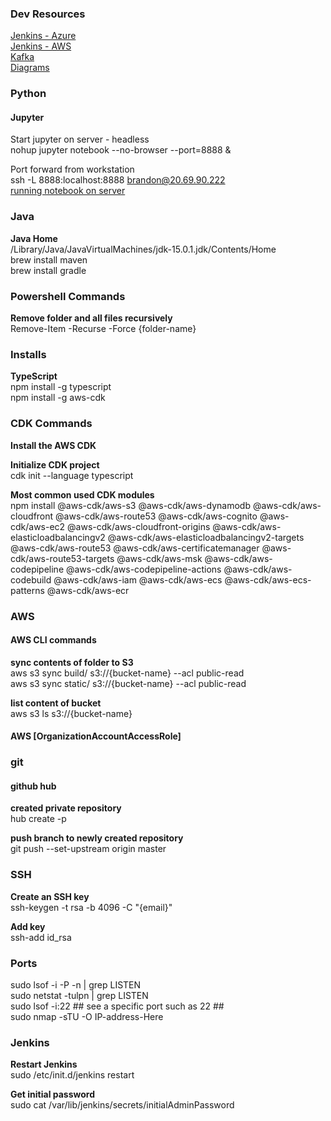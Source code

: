 ### Dev Resources
[Jenkins - Azure](http://ops-server.westus2.cloudapp.azure.com:8080/login?from=%2F)<br>
[Jenkins - AWS](https://build.rythm.cc/login?from=%2F)<br>
[Kafka](https://login.confluent.io/login?state=g6Fo2SBlSTBhaTlTRlNvUUViQmVsV0pjXzhrZk5ZTE9VUHBrcaN0aWTZIHJFQUtobVlEaUlQTjUxYjFlalNJWmtWWktNN3htdGYzo2NpZNkgbDJoT3AwUzB0a1NCMFRGdHZJWWZaWjlFYUtGdnJTYzY&client=l2hOp0S0tkSB0TFtvIYfZZ9EaKFvrSc6&protocol=oauth2&response_type=id_token&redirect_uri=https%3A%2F%2Fconfluent.cloud%2Fauth_callback&nonce=Ik.mzhx2hxlwDSKCz7Kjmus5hDKAjscG&scope=openid%20profile%20email&auth0Client=eyJuYW1lIjoiYXV0aDAuanMiLCJ2ZXJzaW9uIjoiOS4xNC4wIn0%3D)<br>
[Diagrams](https://lucid.app/documents#/dashboard)

### Python
#### Jupyter
Start jupyter on server - headless  
nohup jupyter notebook --no-browser --port=8888 &  

Port forward from workstation  
ssh -L 8888:localhost:8888 brandon@20.69.90.222  
[running notebook on server](https://towardsdatascience.com/running-jupyter-notebooks-on-remote-servers-603fbcc256b3)  


### Java
**Java Home**<br>
/Library/Java/JavaVirtualMachines/jdk-15.0.1.jdk/Contents/Home<br>
brew install maven<br>
brew install gradle<br>

### Powershell Commands
**Remove folder and all files recursively**<br>
Remove-Item -Recurse -Force {folder-name}<br>

### Installs
**TypeScript**<br>
npm install -g typescript<br>
npm install -g aws-cdk

###  CDK Commands
**Install the AWS CDK**<br>

**Initialize CDK project**<br>
cdk init --language typescript<br>

**Most common used CDK modules**<br>
npm install @aws-cdk/aws-s3 @aws-cdk/aws-dynamodb @aws-cdk/aws-cloudfront @aws-cdk/aws-route53 @aws-cdk/aws-cognito @aws-cdk/aws-ec2 @aws-cdk/aws-cloudfront-origins @aws-cdk/aws-elasticloadbalancingv2 @aws-cdk/aws-elasticloadbalancingv2-targets @aws-cdk/aws-route53 @aws-cdk/aws-certificatemanager @aws-cdk/aws-route53-targets @aws-cdk/aws-msk @aws-cdk/aws-codepipeline @aws-cdk/aws-codepipeline-actions @aws-cdk/aws-codebuild 	@aws-cdk/aws-iam @aws-cdk/aws-ecs @aws-cdk/aws-ecs-patterns @aws-cdk/aws-ecr<br>

###  AWS
#### AWS CLI commands
**sync contents of folder to S3**<br>
aws s3 sync build/ s3://{bucket-name} --acl public-read<br>
aws s3 sync static/ s3://{bucket-name} --acl public-read<br>

**list content of bucket**<br>
aws s3 ls s3://{bucket-name}<br>

#### AWS [OrganizationAccountAccessRole]

###  git
#### github hub
**created private repository**<br>
hub create -p<br>

**push branch to newly created repository**<br>
git push --set-upstream origin master<br>

###  SSH
**Create an SSH key**<br>
ssh-keygen -t rsa -b 4096 -C "{email}"<br>

**Add key**<br>
ssh-add id_rsa

### Ports
sudo lsof -i -P -n | grep LISTEN<br>
sudo netstat -tulpn | grep LISTEN<br>
sudo lsof -i:22 ## see a specific port such as 22 ##<br>
sudo nmap -sTU -O IP-address-Here<br>


### Jenkins
**Restart Jenkins**<br>
sudo /etc/init.d/jenkins restart<br>

**Get initial password**<br>
sudo cat /var/lib/jenkins/secrets/initialAdminPassword

